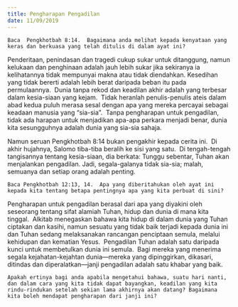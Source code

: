 ```yaml
---
title: Pengharapan Pengadilan
date: 11/09/2019
---
```


`Baca  Pengkhotbah 8:14.  Bagaimana anda melihat kepada kenyataan yang keras dan berkuasa yang telah ditulis di dalam ayat ini?`

Penderitaan, penindasan dan tragedi cukup sukar untuk ditanggung, namun kelukaan dan penghinaan adalah jauh lebih sukar jika sekiranya ia kelihatannya tidak mempunyai makna atau tidak diendahkan. Kesedihan yang tidak bererti adalah lebih berat daripada beban itu pada permulaannya.  Dunia tanpa rekod dan keadilan akhir adalah yang terbesar dalam kesia-siaan yang kejam.  Tidak heranlah penulis-penulis ateis dalam abad kedua puluh merasa sesal dengan apa yang mereka percayai sebagai keadaan manusia yang “sia-sia”.  Tanpa pengharapan untuk pengadilan, tidak ada harapan untuk menjadikan apa-apa perkara menjadi benar, dunia kita sesungguhnya adalah dunia yang sia-sia sahaja.

Namun seruan Pengkhotbah 8:14 bukan pengakhir kepada cerita ini.  Di akhir hujahnya, Salomo tiba-tiba beralih ke sisi yang satu.  Di tengah-tengah tangisannya tentang kesia-siaan, dia berkata: Tunggu sebentar, Tuhan akan menjalankan pengadilan. Jadi, segala-galanya tidak sia-sia; malah, semuanya dan setiap orang adalah penting.

`Baca Pengkhotbah 12:13, 14.  Apa yang diberitahukan oleh ayat ini kepada kita tentang betapa pentingnya apa yang kita perbuat di sini?`

Pengharapan untuk pengadilan berasal dari apa yang diyakini oleh seseorang tentang sifat alamiah Tuhan, hidup dan dunia di mana kita tinggal.  Alkitab menegaskan bahawa kita hidup di dalam dunia yang Tuhan ciptakan dan kasihi, namun sesuatu yang tidak baik terjadi kepada dunia ini dan Tuhan sedang melaksanakan rancangan penciptaan semula, melalui kehidupan dan kematian Yesus.  Pengadilan Tuhan adalah satu daripada kunci untuk membetulkan dunia ini semula.  Bagi mereka yang menerima segala kejahatan-kejahtan dunia—mereka yang dipinggirkan, dikasari, ditindas dan diperalatkan—janji pengadilan adalah satu khabar yang baik.

`Apakah ertinya bagi anda apabila mengetahui bahawa, suatu hari nanti, dan dalam cara yang kita tidak dapat bayangkan, keadilan yang kita rindu-rindukan setelah sekian lama akhirnya akan datang? Bagaimana kita boleh mendapat pengharapan dari janji ini?`